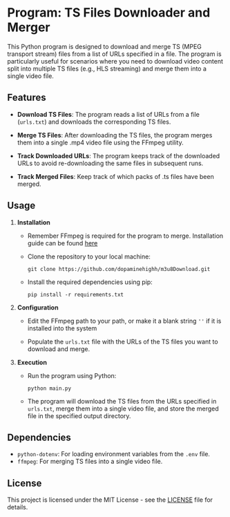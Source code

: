 # Program: TS Files Downloader and Merger

This Python program is designed to download and merge TS (MPEG transport stream) files from a list of URLs specified in a file. The program is particularly useful for scenarios where you need to download video content split into multiple TS files (e.g., HLS streaming) and merge them into a single video file.

## Features

- **Download TS Files**: The program reads a list of URLs from a file (`urls.txt`) and downloads the corresponding TS files.

- **Merge TS Files**: After downloading the TS files, the program merges them into a single .mp4 video file using the FFmpeg utility.

- **Track Downloaded URLs**: The program keeps track of the downloaded URLs to avoid re-downloading the same files in subsequent runs.

- **Track Merged Files**: Keep track of which packs of .ts files have been merged.

## Usage

1. **Installation**

   - Remember FFmpeg is required for the program to merge. Installation guide can be found [here](https://www.ffmpeg.org/download.html)

   - Clone the repository to your local machine:

     ```
     git clone https://github.com/dopaminehighh/m3u8Download.git
     ```

   - Install the required dependencies using pip:

     ```
     pip install -r requirements.txt
     ```

3. **Configuration**

   - Edit the FFmpeg path to your path, or make it a blank string `''` if it is installed into the system

   - Populate the `urls.txt` file with the URLs of the TS files you want to download and merge.

4. **Execution**

   - Run the program using Python:

     ```
     python main.py
     ```

   - The program will download the TS files from the URLs specified in `urls.txt`, merge them into a single video file, and store the merged file in the specified output directory.

## Dependencies

- `python-dotenv`: For loading environment variables from the `.env` file.
- `ffmpeg`: For merging TS files into a single video file.

## License

This project is licensed under the MIT License - see the [LICENSE](LICENSE) file for details.


